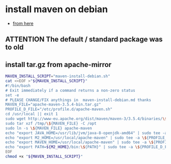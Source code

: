# install maven on debian

- [from here](https://tecadmin.net/install-apache-maven-on-debian/)

## **ATTENTION** The default / standard package was to old

## install tar.gz from apache-mirror

```bash
MAVEN_INSTALL_SCRIPT="maven-install-debian.sh"
cat <<EOF >"${MAVEN_INSTALL_SCRIPT}"
#!/bin/bash
# Exit immediately if a command returns a non-zero status
set -e
# PLEASE CHANGE/FIX anythings in  maven-install-debian.md thanks
MAVEN_FILE="apache-maven-3.5.4-bin.tar.gz"
PROFILE_D_FILE="/etc/profile.d/apache-maven.sh"
cd /usr/local || exit 1
sudo wget http://www-eu.apache.org/dist/maven/maven-3/3.5.4/binaries/\${MAVEN_FILE} -o /tmp/\${MAVEN_FILE}
sudo tar xzf /tmp/\${MAVEN_FILE} -C /opt
sudo ln -s \${MAVEN_FILE} apache-maven
echo "export JAVA_HOME=/usr/lib/jvm/java-8-openjdk-amd64" | sudo tee -a \${PROFILE_D_FILE} >/dev/null
echo "export M2_HOME=/usr/local/apache-maven" | sudo tee -a \${PROFILE_D_FILE} >/dev/null
echo "export MAVEN_HOME=/usr/local/apache-maven" | sudo tee -a \${PROFILE_D_FILE} >/dev/null
echo "export PATH=${M2_HOME}/bin:\${PATH}" | sudo tee -a \${PROFILE_D_FILE} >/dev/null
EOF
chmod +x "${MAVEN_INSTALL_SCRIPT}"
```
